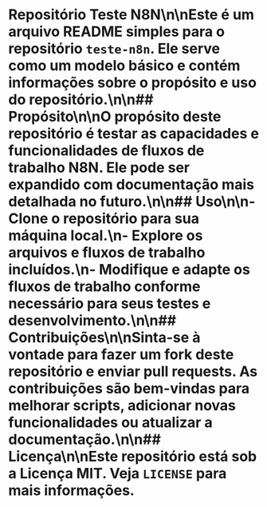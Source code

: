 # Repositório Teste N8N\n\nEste é um arquivo README simples para o repositório `teste-n8n`. Ele serve como um modelo básico e contém informações sobre o propósito e uso do repositório.\n\n## Propósito\n\nO propósito deste repositório é testar as capacidades e funcionalidades de fluxos de trabalho N8N. Ele pode ser expandido com documentação mais detalhada no futuro.\n\n## Uso\n\n- Clone o repositório para sua máquina local.\n- Explore os arquivos e fluxos de trabalho incluídos.\n- Modifique e adapte os fluxos de trabalho conforme necessário para seus testes e desenvolvimento.\n\n## Contribuições\n\nSinta-se à vontade para fazer um fork deste repositório e enviar pull requests. As contribuições são bem-vindas para melhorar scripts, adicionar novas funcionalidades ou atualizar a documentação.\n\n## Licença\n\nEste repositório está sob a Licença MIT. Veja `LICENSE` para mais informações.